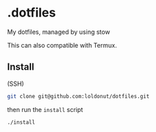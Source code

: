 # .dotfiles

My dotfiles, managed by using stow

This can also compatible with Termux.

## Install

(SSH)

```sh
git clone git@github.com:loldonut/dotfiles.git

```

then run the `install` script

```sh
./install
```
